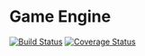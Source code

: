 Game Engine
===========

[![Build Status](https://travis-ci.org/Darksonn/Game-Engine.png?branch=master)](https://travis-ci.org/Darksonn/Game-Engine)
[![Coverage Status](https://coveralls.io/repos/Darksonn/Game-Engine/badge.png?branch=master)](https://coveralls.io/r/Darksonn/Game-Engine?branch=master)
